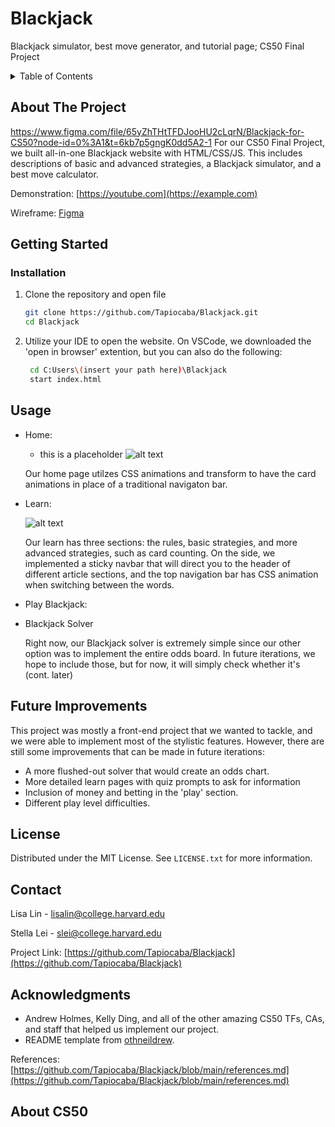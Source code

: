 # Blackjack
 Blackjack simulator, best move generator, and tutorial page; CS50 Final Project

 <!-- TABLE OF CONTENTS -->
<details>
  <summary>Table of Contents</summary>
  <ol>
    <li>
      <a href="#about-the-project">About The Project</a>
    </li>
    <li>
      <a href="#getting-started">Getting Started</a>
      <ul>
        <li><a href="#installation">Installation</a></li>
      </ul>
    </li>
    <li><a href="#usage">Usage</a></li>
    <li><a href="#future-improvements">Future Improvements</a></li>
    <li><a href="#license">License</a></li>
    <li><a href="#contact">Contact</a></li>
    <li><a href="#acknowledgments">Acknowledgments</a></li>
    <li><a href="#about-cs50">About CS50</a></li>
  </ol>
</details>

<!-- ABOUT THE PROJECT -->
## About The Project
https://www.figma.com/file/65yZhTHtTFDJooHU2cLqrN/Blackjack-for-CS50?node-id=0%3A1&t=6kb7p5gngK0dd5A2-1
For our CS50 Final Project, we built all-in-one Blackjack website with HTML/CSS/JS. This includes descriptions of basic and advanced strategies, a Blackjack simulator, and a best move calculator.  

Demonstration: [https://youtube.com](https://example.com)

Wireframe: [Figma](https://www.figma.com/file/65yZhTHtTFDJooHU2cLqrN/Blackjack-for-CS50?node-id=0%3A1&t=6kb7p5gngK0dd5A2-1)

<!-- GETTING STARTED -->
## Getting Started

### Installation

1. Clone the repository and open file
   ```sh
   git clone https://github.com/Tapiocaba/Blackjack.git
   cd Blackjack
   ```
2. Utilize your IDE to open the website. On VSCode, we downloaded the 'open in browser' extention, but you can also do the following:
   ```sh
    cd C:Users\(insert your path here)\Blackjack
    start index.html
   ```

<!-- USAGE EXAMPLES -->
## Usage

* Home:
  * this is a placeholder
  ![alt text](https://ichef.bbci.co.uk/news/976/cpsprodpb/13F00/production/_95146618_bills.jpg)

  Our home page utilzes CSS animations and transform to have the card animations in place of a traditional navigaton bar.


* Learn:

  ![alt text](https://ichef.bbci.co.uk/news/976/cpsprodpb/13F00/production/_95146618_bills.jpg)

  Our learn has three sections: the rules, basic strategies, and more advanced strategies, such as card counting. On the side, we implemented a sticky navbar that will direct you to the header of different article sections, and the top navigation bar has CSS animation when switching between the words.

* Play Blackjack:

* Blackjack Solver

  Right now, our Blackjack solver is extremely simple since our other option was to implement the entire odds board. In future iterations, we hope to include those, but for now, it will simply check whether it's (cont. later)



## Future Improvements

This project was mostly a front-end project that we wanted to tackle, and we were able to implement most of the stylistic features. However, there are still some improvements that can be made in future iterations:

* A more flushed-out solver that would create an odds chart.
* More detailed learn pages with quiz prompts to ask for information
* Inclusion of money and betting in the 'play' section.
* Different play level difficulties.

<!-- LICENSE -->
## License

Distributed under the MIT License. See `LICENSE.txt` for more information.

<!-- CONTACT -->
## Contact

Lisa Lin - lisalin@college.harvard.edu

Stella Lei - slei@college.harvard.edu

Project Link: [https://github.com/Tapiocaba/Blackjack](https://github.com/Tapiocaba/Blackjack)


<!-- ACKNOWLEDGMENTS -->
## Acknowledgments

* []() Andrew Holmes, Kelly Ding, and all of the other amazing CS50 TFs, CAs, and staff that helped us implement our project.
* []() README template from [othneildrew](https://github.com/othneildrew/Best-README-Template).

References: [https://github.com/Tapiocaba/Blackjack/blob/main/references.md](https://github.com/Tapiocaba/Blackjack/blob/main/references.md)

<!-- ABOUT CS50 -->
## About CS50

<!-- [description of cs50] -->